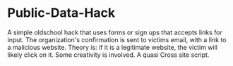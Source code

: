 # Public-Data-Hack
A simple oldschool hack that uses forms or sign ups that accepts links for input. The organization's confirmation is sent to victims email, with a link to a malicious website. Theory is: if it is a legitimate website, the victim will likely click on it. Some creativity is involved. A quasi Cross site script. 
